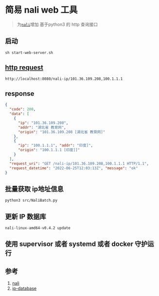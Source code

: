 # 简易 nali web 工具
> 为[`nali`](https://github.com/zu1k/nali.git)增加 基于python3 的 http 查询接口

## 启动

```shell
sh start-web-server.sh

```
## [http request ](http://localhost:8080/nali-ip/101.36.109.208,100.1.1.1)
```text
http://localhost:8080/nali-ip/101.36.109.208,100.1.1.1
```

## response
```json
{
  "code": 200, 
  "data": [
    {
      "ip": "101.36.109.208",
      "addr": "湖北省 教育网", 
      "origin": "101.36.109.208 [湖北省 教育网]"
    }, 
    {
      "ip": "100.1.1.1", "addr": "印度]",
      "origin": "100.1.1.1 [印度]]"
    }
  ], 
  "request_uri": "GET /nali-ip/101.36.109.208,100.1.1.1 HTTP/1.1", 
  "request_datetime": "2022-06-25T12:03:13Z", "message": "ok"
}

```

## 批量获取 ip地址信息

```
python3 src/NaliBatch.py

```
## 更新 IP 数据库
```shell 
nali-linux-amd64-v0.4.2 update 
```


## 使用 supervisor 或者  systemd 或者 docker 守护运行 


## 参考
1. [nali](https://github.com/zu1k/nali.git)
2. [ip-database](https://github.com/itbdw/ip-database.git)